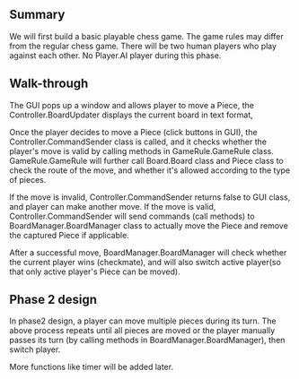 ## Summary
We will first build a basic playable chess game. The game rules may differ from the regular chess game.
There will be two human players who play against each other. No Player.AI player during this phase.

## Walk-through
The GUI pops up a window and allows player to move a Piece, the Controller.BoardUpdater displays the current board in text format,

Once the player decides to move a Piece (click buttons in GUI), the Controller.CommandSender class is called, and it checks 
whether the player's move is valid by calling methods in GameRule.GameRule class. GameRule.GameRule will further call Board.Board class and
Piece class to check the route of the move, and whether it's allowed according to the type of pieces.

If the move is invalid, Controller.CommandSender returns false to GUI class, and player can make another move.
If the move is valid, Controller.CommandSender will send commands (call methods) to BoardManager.BoardManager class to actually move the Piece 
and remove the captured Piece if applicable.

After a successful move, BoardManager.BoardManager will check whether the current player wins (checkmate), and will also switch 
active player(so that only active player's Piece can be moved).

## Phase 2 design
In phase2 design, a player can move multiple pieces during its turn. The above process repeats until all pieces
are moved or the player manually passes its turn (by calling methods in BoardManager.BoardManager), then switch player.

More functions like timer will be added later.
